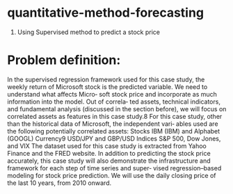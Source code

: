 # quantitative-method-forecasting
1. Using Supervised method to predict a stock price
# Problem definition: 
In the supervised regression framework used for this case study, the weekly return of
Microsoft stock is the predicted variable. We need to understand what affects Micro‐
soft stock price and incorporate as much information into the model. Out of correla‐
ted assets, technical indicators, and fundamental analysis (discussed in the section
before), we will focus on correlated assets as features in this case study.8
For this case study, other than the historical data of Microsoft, the independent vari‐
ables used are the following potentially correlated assets:
Stocks
IBM (IBM) and Alphabet (GOOGL)
Currency9
USD/JPY and GBP/USD
Indices
S&P 500, Dow Jones, and VIX
The dataset used for this case study is extracted from Yahoo Finance and the FRED
website. In addition to predicting the stock price accurately, this case study will also
demonstrate the infrastructure and framework for each step of time series and super‐
vised regression–based modeling for stock price prediction. We will use the daily
closing price of the last 10 years, from 2010 onward.
